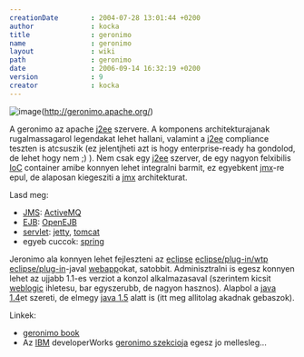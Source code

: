 ```yaml
---
creationDate        : 2004-07-28 13:01:44 +0200 
author              : kocka 
title               : geronimo 
name                : geronimo 
layout              : wiki 
path                : geronimo 
date                : 2006-09-14 16:32:19 +0200 
version             : 9 
creator             : kocka 
---
```

![image](http://www.epiqtech.com/corp/products/technology/opensource/images/design7_450x50.gif)(http://geronimo.apache.org/)

A geronimo az apache [j2ee](j2ee.html) szervere. A komponens architekturajanak rugalmassagarol legendakat lehet hallani, valamint a [j2ee](j2ee.html) compliance teszten is atcsuszik (ez jelentjheti azt is hogy enterprise-ready ha gondolod, de lehet hogy nem ;) ). Nem csak egy [j2ee](j2ee.html) szerver, de egy nagyon felxibilis [IoC](ioc.html) container amibe konnyen lehet integralni barmit, ez egyebkent [jmx](JMX.html)-re epul, de alaposan kiegesziti a [jmx](JMX.html) architekturat.

Lasd meg:

*   [JMS](JMS.html): [ActiveMQ](ActiveMQ.html)
*   [EJB](EJB.html): [OpenEJB](OpenEJB.html)
*   [servlet](servlet.html): [jetty](jetty.html), [tomcat](tomcat.html)
*   egyeb cuccok: [spring](spring.html)

Jeronimo ala konnyen lehet fejleszteni az [eclipse](Eclipse.html) [eclipse/plug-in/wtp](Eclipse/Plug-in/WTP.html) [eclipse/plug-in](Eclipse/Plug-in.html)-javal [webapp](webapp.html)okat, satobbit. Adminisztralni is egesz konnyen lehet az ujjabb 1.1-es verziot a konzol alkalmazasaval (szerintem kicsit [weblogic](weblogic.html) ihletesu, bar egyszerubb, de nagyon hasznos). Alapbol a [java 1.4](java%201.4.html)et szereti, de elmegy [java 1.5](java%201.5.html) alatt is (itt meg allitolag akadnak gebaszok).

Linkek:

*   [geronimo book](http://chariotsolutions.com/geronimo/)
*   Az [IBM](IBM.html) developerWorks [geronimo szekcioja](http://www-128.ibm.com/developerworks/opensource/top-projects/geronimo.html) egesz jo mellesleg...
